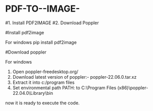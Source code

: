 # PDF-TO--IMAGE-
#1. Install PDF2IMAGE
#2. Download Poppler


#Install pdf2image

For windows
pip install pdf2image

#Download poppler

For windows

1. Open poppler-freedesktop.org/
2. Download latest version of poppler:- poppler-22.06.0.tar.xz
3. Extract it into c:/program files
4. Set environmental path PATH: to C:\Program Files (x86)\poppler-22.04.0\Library\bin

now it is ready to execute the code.
